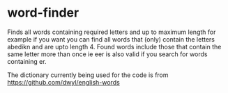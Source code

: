 # word-finder
Finds all words containing required letters and up to maximum length for example if you want you can find all words that (only) contain the letters abedikn
and are upto length 4. Found words include those that contain the same letter more than once ie eer is also valid if you search for words containing er.

The dictionary currently being used for the code is from https://github.com/dwyl/english-words
